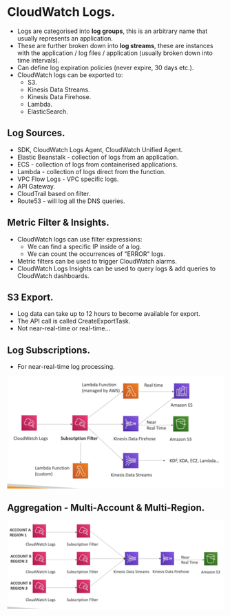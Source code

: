 # **CloudWatch Logs.**

* Logs are categorised into **log groups**, this is an arbitrary name that usually represents an application.
* These are further broken down into **log streams**, these are instances with the application / log files / application (usually broken down into time intervals).
* Can define log expiration policies (never expire, 30 days etc.).
* CloudWatch logs can be exported to:
    * S3.
    * Kinesis Data Streams.
    * Kinesis Data Firehose.
    * Lambda.
    * ElasticSearch.

## **Log Sources.**

* SDK, CloudWatch Logs Agent, CloudWatch Unified Agent.
* Elastic Beanstalk - collection of logs from an application.
* ECS - collection of logs from containerised applications.
* Lambda - collection of logs direct from the function.
* VPC Flow Logs - VPC specific logs.
* API Gateway.
* CloudTrail based on filter.
* Route53 - will log all the DNS queries.

## **Metric Filter & Insights.**

* CloudWatch logs can use filter expressions:
    * We can find a specific IP inside of a log.
    * We can count the occurrences of "ERROR" logs.
* Metric filters can be used to trigger CloudWatch alarms.
* CloudWatch Logs Insights can be used to query logs & add queries to CloudWatch dashboards.

## **S3 Export.**

* Log data can take up to 12 hours to become available for export.
* The API call is called CreateExportTask.
* Not near-real-time or real-time...

## **Log Subscriptions.**

* For near-real-time log processing.

<img src='./images/CloudWatchSubscriptions.png'>

## **Aggregation - Multi-Account & Multi-Region.**

<img src='./images/CloudWatchMultiAccountMultiRegion.png'>